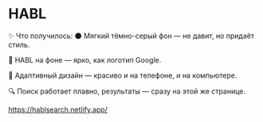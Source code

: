 # HABL

✨ Что получилось:
🌑 Мягкий тёмно-серый фон — не давит, но придаёт стиль.

🔴 HABL на фоне — ярко, как логотип Google.

📱 Адаптивный дизайн — красиво и на телефоне, и на компьютере.

🔍 Поиск работает плавно, результаты — сразу на этой же странице.


https://hablsearch.netlify.app/
